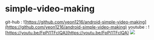 # simple-video-making
git-hub : ![https://github.com/yeon1216/android-simple-video-making](https://github.com/yeon1216/android-simple-video-making)
youtube : ![https://youtu.be/FpPi1TFclQA](https://youtu.be/FpPi1TFclQA)
![](https://github.com/yeon1216/simple-video-making/blob/master/simple-video-making-img.png?raw=true)
